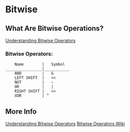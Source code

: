 # Bitwise

## What Are Bitwise Operations?
[Understanding Bitwise Operators](https://rb.gy/gxiku)

### Bitwise Operators:
```
    Name        |   Symbol      
________________|___________
    AND         |   &   
    LEFT SHIFT  |   <<
    NOT         |   ~    
    OR          |   |
    RIGHT SHIFT |   >>
    XOR         | ^           
```

## More Info
[Understanding Bitwise Operators](https://rb.gy/gxiku)
[Bitwise Operators Wiki](https://rb.gy/gzjxq)